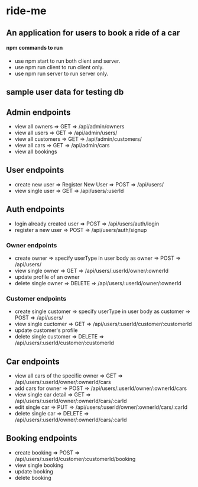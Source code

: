 # ride-me

## An application for users to book a ride of a car

#### npm commands to run

- use npm start to run both client and server.
- use npm run client to run client only.
- use npm run server to run server only.

## sample user data for testing db

## Admin endpoints

- view all owners => GET => /api/admin/owners
- view all users => GET => /api/admin/users/
- view all customers => GET => /api/admin/customers/
- view all cars => GET => /api/admin/cars
- view all bookings

## User endpoints

- create new user => Register New User => POST => /api/users/
- view single user => GET => /api/users/:userId

## Auth endpoints

- login already created user => POST => /api/users/auth/login
- register a new user => POST => /api/users/auth/signup

### Owner endpoints

- create owner => specify userType in user body as owner => POST => /api/users/
- view single owner => GET => /api/users/:userId/owner/:ownerId
- update profile of an owner
- delete single owner => DELETE => /api/users/:userId/owner/:ownerId

### Customer endpoints

- create single customer => specify userType in user body as customer => POST => /api/users/
- view single cuctomer => GET => /api/users/:userId/customer/:customerId
- update customer's profile
- delete single customer => DELETE => /api/users/:userId/customer/:customerId

## Car endpoints

- view all cars of the specific owner => GET => /api/users/:userId/owner/:ownerId/cars
- add cars for owner => POST => /api/users/:userId/owner/:ownerId/cars
- view single car detail => GET => /api/users/:userId/owner/:ownerId/cars/:carId
- edit single car => PUT => /api/users/:userId/owner/:ownerId/cars/:carId
- delete single car => DELETE => /api/users/:userId/owner/:ownerId/cars/:carId

## Booking endpoints

- create booking => POST => /api/users/:userId/customer/:customerId/booking
- view single booking
- update booking
- delete booking
